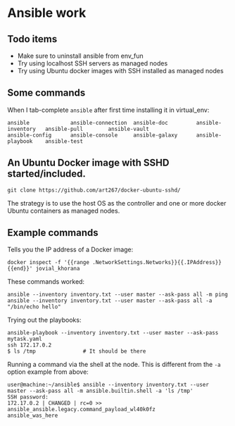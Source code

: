 # Ansible work

## Todo items
- Make sure to uninstall ansible from env_fun
- Try using localhost SSH servers as managed nodes
- Try using Ubuntu docker images with SSH installed as managed nodes

## Some commands
When I tab-complete `ansible` after first time installing it in virtual_env:

```
ansible             ansible-connection  ansible-doc         ansible-inventory   ansible-pull        ansible-vault       
ansible-config      ansible-console     ansible-galaxy      ansible-playbook    ansible-test
```

## An Ubuntu Docker image with SSHD started/included.
```
git clone https://github.com/art267/docker-ubuntu-sshd/
```
The strategy is to use the host OS as the controller and one or more docker Ubuntu containers as managed nodes.

## Example commands
Tells you the IP address of a Docker image:
```
docker inspect -f '{{range .NetworkSettings.Networks}}{{.IPAddress}}{{end}}' jovial_khorana
```

These commands worked:
```
ansible --inventory inventory.txt --user master --ask-pass all -m ping
ansible --inventory inventory.txt --user master --ask-pass all -a "/bin/echo hello"
```

Trying out the playbooks:
```
ansible-playbook --inventory inventory.txt --user master --ask-pass mytask.yaml
ssh 172.17.0.2
$ ls /tmp               # It should be there
```

Running a command via the shell at the node.  This is different from the `-a` option example from above:
```
user@machine:~/ansible$ ansible --inventory inventory.txt --user master --ask-pass all -m ansible.builtin.shell -a 'ls /tmp'
SSH password: 
172.17.0.2 | CHANGED | rc=0 >>
ansible_ansible.legacy.command_payload_wl40k0fz
ansible_was_here
```
